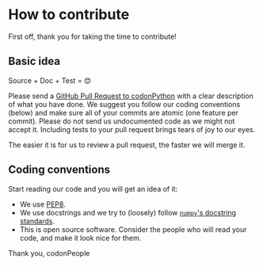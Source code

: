# How to contribute

First off, thank you for taking the time to contribute!

## Basic idea

Source + Doc + Test = :heart_eyes:

Please send a [GitHub Pull Request to codonPython](https://github.com/codonlibrary/codonPython/pull/new/master) with a 
clear description of what you have done. 
We suggest you follow our coding conventions (below) and make sure all of your commits are atomic (one feature per commit). 
Please do not send us undocumented code as we might not accept it. Including tests to your pull request brings tears of joy to our eyes.  
 
The easier it is for us to review a pull request, the faster we will merge it. 

## Coding conventions

Start reading our code and you will get an idea of it:

  * We use [PEP8](https://www.python.org/dev/peps/pep-0008/).
  * We use docstrings and we try to (loosely) follow [`numpy`'s docstring standards](https://numpydoc.readthedocs.io/en/latest/format.html#docstring-standard).
  * This is open source software. Consider the people who will read your code, and make it look nice for them. 
  
Thank you,
codonPeople
